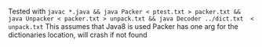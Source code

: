 Tested with `javac *.java && java Packer < ptest.txt > packer.txt && java Unpacker < packer.txt > unpack.txt && java Decoder ../dict.txt  < unpack.txt`
This assumes that Java8 is used
Packer has one arg for the dictionaries location, will crash if not found